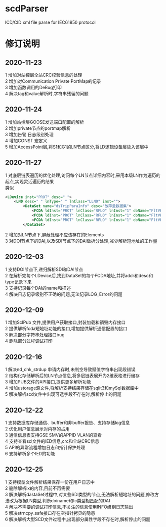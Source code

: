 # scdParser
ICD/CID xml file parse for IEC61850 protocol  

# 修订说明
## 2020-11-23
1 增加对站控层全站CRC校验信息的处理  
2 增加对Communication Private PortMap的记录  
3 增加函数调用的DeBug打印  
4 解决tag和value解析时,字符串残留的问题  

## 2020-11-24
1 增加站控层GOOSE发送端口配置的解析  
2 增加private节点的portmap解析  
3 增加告警 日志级别处理  
4 增加CONST 宏定义  
5 增加AccessPoint层,将S1和G1的LN节点区分,将LD逻辑设备层放入该层中  
   
## 2020-11-27

1 对底层链表遍历的优化处理,访问每个LN节点详细内容时,采用本级LN作为遍历的起点,实现灵活遍历的结果  
类似  
``` xml
<LDevice inst="PROT" desc=" ">
    <LN0 desc=" " lnType=" " lnClass="LLN0" inst="">
        <DataSet name="dsTripParaInfo" desc="故障量数据集">
            <FCDA ldInst="PROT" lnClass="RFLO" lnInst="1" doName="FltVPhA" fc="MX"/>
            <FCDA ldInst="PROT" lnClass="RFLO" lnInst="1" doName="FltVPhB" fc="MX"/>
            <FCDA ldInst="PROT" lnClass="RFLO" lnInst="1" doName="FltVPhC" fc="MX"/>
        </DataSet>
```
2 增加对LN节点下,屏蔽处理不应该存在的Elements  
3 对DOI节点下的DAI,以及SDI节点下的DAI做拆分处理,减少解析短地址的工作量  

## 2020-12-03 
1 支持DOI节点下,递归解析SDI和DAI节点  
2 在解析完每个LDevice后,找到DataSet的每个FCDA地址,并将addr和desc和type记录下来  
3 支持记录每个DAI的name和描述  
4 解决日志记录级别不正确的问题,无法记录LOG_Error的问题  

## 2020-12-09 
1 增加SclPub 文件,提供用户获取接口,封装加载和销毁内存接口  
2 提供解析fcda短地址功能的接口,增加提供解析通信配置的接口  
3 解决部分字符串处理接口bug  
4 删除部分过程调试打印  

## 2020-12-16 
1 解决nd_chk_strdup 申请内存时,未判空导致赋值字符串出现段错误  
2 结构化存储解析后的LN节点信息,将多层链表展开为2维表格进行储存  
3 增加PUB文件的API接口,提供更多解析功能  
4 增加ustorage源文件,将解析支持结果存储在sqlit3和mySql数据库中  
5 解决解析scd文件中出现可选字段不存在时,解析停止的问题  

## 2020-12-22  
1 支持数据库存储通信、buffer和非buffer报告、支持存储log信息  
2 优化用户信息展示对内存的占用  
3 通信信息表支持GSE SMV的APPID VLAN的查看  
4 支持查看scl文件的IED信息,crc和全站CRC信息  
5 API的异常流程增加日志和指针保护处理  
6 支持解析多个IED的功能  

## 2020-12-25 
1 支持模型文件解析结果保存一份在用户日志中  
2 删除解析ix的内容,目前不再需要  
3 解决解析dastaSet过程中,对某些SDI类型的节点,无法解析短地址的问题,修改方法改为根据LN类型,判断doiname和fc类型相匹配的DAI  
4 解决不需要的调试打印信息,不关注的信息使用INFO级别日志输出  
5 解决strncpy_safe接口存在空指针拷贝的隐患  
6 解决解析大型SCD文件过程中,出现部分属性字段不存在时,解析停止的问题